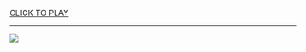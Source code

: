
<a href="https://premium76.site?title=ovo_game&ref=13M">CLICK TO PLAY</a></h3>
<hr>

<a href="https://premium76.site?title=ovo_game&ref=13M"><img src="https://clearcache.store/games.png"></a>


